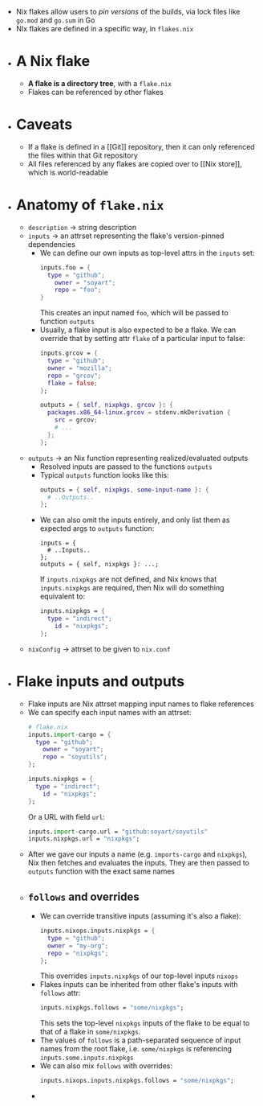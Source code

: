 - Nix flakes allow users to *pin versions* of the builds, via lock files like `go.mod` and `go.sum` in Go
- NIx flakes are defined in a specific way, in `flakes.nix`
- # A Nix flake
	- **A flake is a directory tree**, with a `flake.nix`
	- Flakes can be referenced by other flakes
- # Caveats
	- If a flake is defined in a [[Git]] repository, then it can only referenced the files within that Git repository
	- All files referenced by any flakes are copied over to [[Nix store]], which is world-readable
- # Anatomy of `flake.nix`
	- `description` -> string description
	- `inputs` -> an attrset representing the flake's version-pinned dependencies
		- We can define our own inputs as top-level attrs in the `inputs` set:
		  ```nix
		  inputs.foo = {
		  	type = "github";
		      owner = "soyart";
		      repo = "foo";
		  }
		  ```
		  This creates an input named `foo`, which will be passed to function `outputs`
		- Usually, a flake input is also expected to be a flake. We can override that by setting attr `flake` of a particular input to false:
		  ```nix
		  inputs.grcov = {
		    type = "github";
		    owner = "mozilla";
		    repo = "grcov";
		    flake = false;
		  };
		  
		  outputs = { self, nixpkgs, grcov }: {
		    packages.x86_64-linux.grcov = stdenv.mkDerivation {
		      src = grcov;
		      # ...
		    };
		  };
		  ```
	- `outputs` -> an Nix function representing realized/evaluated outputs
		- Resolved inputs are passed to the functions `outputs`
		- Typical `outputs` function looks like this:
		  ```nix
		  outputs = { self, nixpkgs, some-input-name }: {
		  	# ..Outputs..
		  };
		  ```
		- We can also omit the inputs entirely, and only list them as expected args to `outputs` function:
		  ```ni
		  inputs = {
		  	# ..Inputs..
		  };
		  outputs = { self, nixpkgs }: ...;
		  ```
		  If `inputs.nixpkgs` are not defined, and Nix knows that `inputs.nixpkgs` are required, then Nix will do something equivalent to:
		  ```nix
		  inputs.nixpkgs = {
		  	type = "indirect";
		      id = "nixpkgs";
		  };
		  ```
	- `nixConfig` -> attrset to be given to `nix.conf`
- # Flake inputs and outputs
	- Flake inputs are Nix attrset mapping input names to flake references
	- We can specify each input names with an attrset:
	  ```nix
	  # flake.nix
	  inputs.import-cargo = {
	  	type = "github";
	      owner = "soyart";
	      repo = "soyutils";
	  };
	  
	  inputs.nixpkgs = {
	  	type = "indirect";
	      id = "nixpkgs";
	  };
	  ```
	  Or a URL with field `url`:
	  ```nix
	  inputs.import-cargo.url = "github:soyart/soyutils"
	  inputs.nixpkgs.url = "nixpkgs";
	  ```
	- After we gave our inputs a name (e.g. `imports-cargo` and `nixpkgs`), Nix then fetches and evaluates the inputs. They are then passed to `outputs` function with the exact same names
	- ## `follows` and overrides
		- We can override transitive inputs (assuming it's also a flake):
		  ```nix
		  inputs.nixops.inputs.nixpkgs = {
		    type = "github";
		    owner = "my-org";
		    repo = "nixpkgs";
		  };
		  ```
		  This overrides `inputs.nixpkgs` of our top-level inputs `nixops`
		- Flakes inputs can be inherited from other flake's inputs with `follows` attr:
		  ```nix
		  inputs.nixpkgs.follows = "some/nixpkgs";
		  ```
		  This sets the top-level `nixpkgs` inputs of the flake to be equal to that of a flake in `some/nixpkgs`.
		- The values of `follows` is a path-separated sequence of input names from the root flake, i.e. `some/nixpkgs` is referencing `inputs.some.inputs.nixpkgs`
		- We can also mix `follows` with overrides:
		  ```nix
		  inputs.nixops.inputs.nixpkgs.follows = "some/nixpkgs";
		  ```
		-